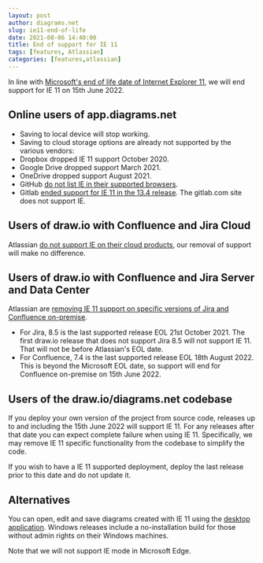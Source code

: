 ```yaml
---
layout: post
author: diagrams.net
slug: ie11-end-of-life
date: 2021-08-06 14:40:00
title: End of support for IE 11
tags: [features, Atlassian]
categories: [features,atlassian]
---
```


In line with [Microsoft's end of life date of Internet Explorer 11](https://blogs.windows.com/windowsexperience/2022/06/15/internet-explorer-11-has-retired-and-is-officially-out-of-support-what-you-need-to-know/), we will end support for IE 11 on 15th June 2022.

## Online users of app.diagrams.net

* Saving to local device will stop working.
* Saving to cloud storage options are already not supported by the various vendors:
* Dropbox dropped IE 11 support October 2020.
* Google Drive dropped support March 2021.
* OneDrive dropped support August 2021.
* GitHub [do not list IE in their supported browsers](https://docs.github.com/en/get-started/using-github/supported-browsers).
* Gitlab [ended support for IE 11 in the 13.4 release](https://gitlab.com/gitlab-org/gitlab/-/issues/197987). The gitlab.com site does not support IE.

## Users of draw.io with Confluence and Jira Cloud

Atlassian [do not support IE on their cloud products](https://blog.developer.atlassian.com/retiring-ie11-support-for-atlassian-cloud-server-and-data-center-products/), our removal of support will make no difference.

## Users of draw.io with Confluence and Jira Server and Data Center

Atlassian are [removing IE 11 support on specific versions of Jira and Confluence on-premise](https://community.developer.atlassian.com/t/retiring-ie11-support-for-atlassian-cloud-server-and-data-center-products/32118).

* For Jira, 8.5 is the last supported release EOL 21st October 2021. The first draw.io release that does not support Jira 8.5 will not support IE 11. That will not be before Atlassian's EOL date.
* For Confluence, 7.4 is the last supported release EOL 18th August 2022. This is beyond the Microsoft EOL date, so support will end for Confluence on-premise on 15th June 2022.

## Users of the draw.io/diagrams.net codebase

If you deploy your own version of the project from source code, releases up to and including the 15th June 2022 will support IE 11. For any releases after that date you can expect complete failure when using IE 11. Specifically, we may remove IE 11 specific functionality from the codebase to simplify the code.

If you wish to have a IE 11 supported deployment, deploy the last release prior to this date and do not update it.

## Alternatives

You can open, edit and save diagrams created with IE 11 using the [desktop application](https://get.diagrams.net). Windows releases include a no-installation build for those without admin rights on their Windows machines.

Note that we will not support IE mode in Microsoft Edge.